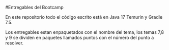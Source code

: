 #Entregables del Bootcamp

En este repositorio todo el código escrito está en Java 17 Temurin y Gradle 7.5.

Los entregables estan enpaquetados con el nombre del tema, los temas 7,8 y 9 se dividen en paquetes llamados puntos con el número del punto a resolver.
